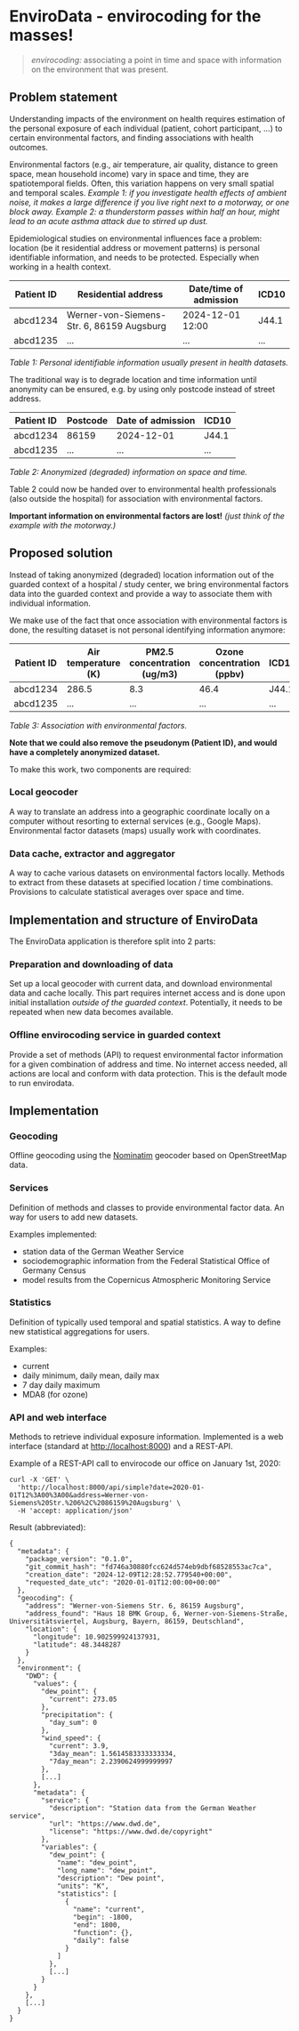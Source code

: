 # EnviroData - envirocoding for the masses!

> *envirocoding:* associating a point in time and space with information on the environment that was present.

## Problem statement

Understanding impacts of the environment on health requires estimation of the personal exposure of each individual (patient, cohort participant, ...) to certain environmental factors, and finding associations with health outcomes.

Environmental factors (e.g., air temperature, air quality, distance to green space, mean household income) vary in space and time, they are spatiotemporal fields. Often, this variation happens on very small spatial and temporal scales. *Example 1: if you investigate health effects of ambient noise, it makes a large difference if you live right next to a motorway, or one block away.* *Example 2: a thunderstorm passes within half an hour, might lead to an acute asthma attack due to stirred up dust.*

Epidemiological studies on environmental influences face a problem: location (be it residential address or movement patterns) is personal identifiable information, and needs to be protected. Especially when working in a health context.

| Patient ID | Residential address                       | Date/time of admission | ICD10 |
| ---------- | ----------------------------------------- | ---------------------- | ----- |
| abcd1234   | Werner-von-Siemens-Str. 6, 86159 Augsburg | 2024-12-01 12:00       | J44.1 |
| abcd1235   | ...                                       | ...                    | ...   |

*Table 1: Personal identifiable information usually present in health datasets.*

The traditional way is to degrade location and time information until anonymity can be ensured, e.g. by using only postcode instead of street address.

| Patient ID | Postcode                            | Date of admission | ICD10 |
| ---------- | ----------------------------------- | ------------------| ----- |
| abcd1234   | 86159                               | 2024-12-01        | J44.1 |
| abcd1235   | ...                                 | ...               | ...   |

*Table 2: Anonymized (degraded) information on space and time.*

Table 2 could now be handed over to environmental health professionals (also outside the hospital) for association with environmental factors.

**Important information on environmental factors are lost!** *(just think of the example with the motorway.)*

## Proposed solution

Instead of taking anonymized (degraded) location information out of the guarded context of a hospital / study center, we bring environmental factors data into the guarded context and provide a way to associate them with individual information.

We make use of the fact that once association with environmental factors is done, the resulting dataset is not personal identifying information anymore:

| Patient ID | Air temperature (K) | PM2.5 concentration (ug/m3) | Ozone concentration (ppbv) | ICD10 |
| ---------- | ------------------- | --------------------------- | -------------------------- | ----- |
| abcd1234   | 286.5               | 8.3                         | 46.4                       | J44.1 |
| abcd1235   | ...                 | ...                         | ...                        | ...   |

*Table 3: Association with environmental factors.*

**Note that we could also remove the pseudonym (Patient ID), and would have a completely anonymized dataset.**

To make this work, two components are required:

### Local geocoder

A way to translate an address into a geographic coordinate locally on a computer without resorting to external services (e.g., Google Maps). Environmental factor datasets (maps) usually work with coordinates.

### Data cache, extractor and aggregator

A way to cache various datasets on environmental factors locally. Methods to extract from these datasets at specified location / time combinations. Provisions to calculate statistical averages over space and time.

## Implementation and structure of EnviroData

The EnviroData application is therefore split into 2 parts:

### Preparation and downloading of data

Set up a local geocoder with current data, and download environmental data and cache locally. This part requires internet access and is done upon initial installation *outside of the guarded context*. Potentially, it needs to be repeated when new data becomes available.

### Offline envirocoding service in guarded context

Provide a set of methods (API) to request environmental factor information for a given combination of address and time. No internet access needed, all actions are local and conform with data protection. This is the default mode to run envirodata.

## Implementation

### Geocoding

Offline geocoding using the [Nominatim](https://nominatim.org) geocoder based on OpenStreetMap data.

### Services

Definition of methods and classes to provide environmental factor data. An way for users to add new datasets.

Examples implemented:
- station data of the German Weather Service
- sociodemographic information from the Federal Statistical Office of Germany Census
- model results from the Copernicus Atmospheric Monitoring Service

### Statistics

Definition of typically used temporal and spatial statistics. A way to define new statistical aggregations for users.

Examples:
- current
- daily minimum, daily mean, daily max
- 7 day daily maximum
- MDA8 (for ozone)

### API and web interface

Methods to retrieve individual exposure information. Implemented is a web interface (standard at [http://localhost:8000](http://localhost:8000)) and a REST-API.

Example of a REST-API call to envirocode our office on January 1st, 2020:

```
curl -X 'GET' \
  'http://localhost:8000/api/simple?date=2020-01-01T12%3A00%3A00&address=Werner-von-Siemens%20Str.%206%2C%2086159%20Augsburg' \
  -H 'accept: application/json'
```

Result (abbreviated):

```
{
  "metadata": {
    "package_version": "0.1.0",
    "git_commit_hash": "fd746a30880fcc624d574eb9dbf68528553ac7ca",
    "creation_date": "2024-12-09T12:28:52.779540+00:00",
    "requested_date_utc": "2020-01-01T12:00:00+00:00"
  },
  "geocoding": {
    "address": "Werner-von-Siemens Str. 6, 86159 Augsburg",
    "address_found": "Haus 18 BMK Group, 6, Werner-von-Siemens-Straße, Universitätsviertel, Augsburg, Bayern, 86159, Deutschland",
    "location": {
      "longitude": 10.902599924137931,
      "latitude": 48.3448287
    }
  },
  "environment": {
    "DWD": {
      "values": {
        "dew_point": {
          "current": 273.05
        },
        "precipitation": {
          "day_sum": 0
        },
        "wind_speed": {
          "current": 3.9,
          "3day_mean": 1.5614583333333334,
          "7day_mean": 2.2390624999999997
        },
        [...]
      },
      "metadata": {
        "service": {
          "description": "Station data from the German Weather service",
          "url": "https://www.dwd.de",
          "license": "https://www.dwd.de/copyright"
        },
        "variables": {
          "dew_point": {
            "name": "dew_point",
            "long_name": "dew_point",
            "description": "Dew point",
            "units": "K",
            "statistics": [
              {
                "name": "current",
                "begin": -1800,
                "end": 1800,
                "function": {},
                "daily": false
              }
            ]
          },
          [...]
        }
      }
    },
    [...]
  }
}
```